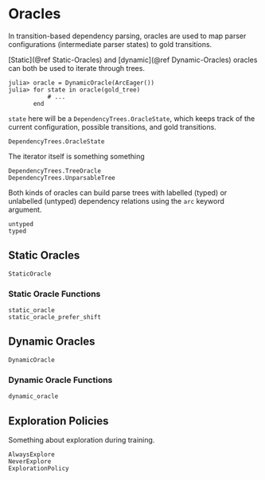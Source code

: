 # Oracles

In transition-based dependency parsing, oracles are used to map parser configurations (intermediate parser states) to gold transitions.

[Static](@ref Static-Oracles) and [dynamic](@ref Dynamic-Oracles) oracles can both be used to iterate through trees.

```julia-repl
julia> oracle = DynamicOracle(ArcEager())
julia> for state in oracle(gold_tree)
           # ...
       end
```

`state` here will be a `DependencyTrees.OracleState`, which keeps track of the current configuration, possible transitions, and gold transitions.

```@docs
DependencyTrees.OracleState
```

The iterator itself is something something

```@docs
DependencyTrees.TreeOracle
DependencyTrees.UnparsableTree
```

Both kinds of oracles can build parse trees with labelled (typed) or unlabelled (untyped) dependency relations using the `arc` keyword argument.

```@docs
untyped
typed
```

## Static Oracles

```@docs
StaticOracle
```

### Static Oracle Functions

```@docs
static_oracle
static_oracle_prefer_shift
```

## Dynamic Oracles

```@docs
DynamicOracle
```

### Dynamic Oracle Functions

```@docs
dynamic_oracle
```

## Exploration Policies

Something about exploration during training.

```@docs
AlwaysExplore
NeverExplore
ExplorationPolicy
```
